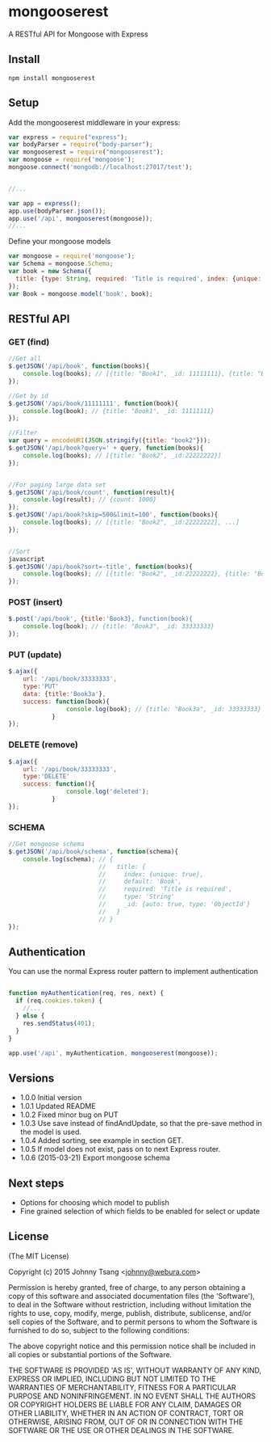 # mongooserest
A RESTful API for Mongoose with Express

## Install

`npm install mongooserest`

## Setup


Add the mongooserest middleware in your express:

``` javascript
var express = require("express");
var bodyParser = require("body-parser");
var mongooserest = require("mongooserest");
var mongoose = require('mongoose');
mongoose.connect('mongodb://localhost:27017/test');


//...

var app = express();
app.use(bodyParser.json());
app.use('/api', mongooserest(mongoose));
//...

```

Define your mongoose models

``` javascript
var mongoose = require('mongoose');
var Schema = mongoose.Schema;
var book = new Schema({
  title: {type: String, required: 'Title is required', index: {unique: true}}
});
var Book = mongoose.model('book', book);
```

## RESTful API


### GET (find)


``` javascript
//Get all
$.getJSON('/api/book', function(books){
    console.log(books); // [{title: "Book1", _id: 11111111}, {title: "Book2", _id:22222222}]
});

//Get by id
$.getJSON('/api/book/11111111', function(book){
    console.log(book); // {title: "Book1", _id: 11111111}
});

//Filter
var query = encodeURI(JSON.stringify({title: "book2"}));
$.getJSON('/api/book?query=' + query, function(books){
    console.log(books); // [{title: "Book2", _id:22222222}]
});


//For paging large data set
$.getJSON('/api/book/count', function(result){
    console.log(result); // {count: 1000}
});
$.getJSON('/api/book?skip=500&limit=100', function(books){
    console.log(books); // [{title: "Book2", _id:22222222}, ...]
});


//Sort
javascript
$.getJSON('/api/book?sort=-title', function(books){
    console.log(books); // [{title: "Book2", _id:22222222}, {title: "Book1", _id: 11111111}]
});

```


### POST (insert)

``` javascript
$.post('/api/book', {title:'Book3}, function(book){
    console.log(book); // {title: "Book3", _id: 33333333}
});
```

### PUT (update)

``` javascript
$.ajax({
    url: '/api/book/33333333',
    type:'PUT'
    data: {title:'Book3a'},
    success: function(book){
                console.log(book); // {title: "Book3a", _id: 33333333}
            }
});
```

### DELETE (remove)

``` javascript
$.ajax({
    url: '/api/book/33333333',
    type:'DELETE'
    success: function(){
                console.log('deleted');
            }
});
```


### SCHEMA


``` javascript
//Get mongoose schema
$.getJSON('/api/book/schema', function(schema){
    console.log(schema); // {
                         //   title: {
                         //     index: {unique: true},
                         //     default: 'Book',
                         //     required: 'Title is required',
                         //     type: 'String'
                         //     _id: {auto: true, type: 'ObjectId'}
                         //   }
                         // }
});
```

## Authentication

You can use the normal Express router pattern to implement authentication

``` javascript

function myAuthentication(req, res, next) {
  if (req.cookies.token) {
    //...
  } else {
    res.sendStatus(401);
  }
}

app.use('/api', myAuthentication, mongooserest(mongoose));

```

## Versions
- 1.0.0 Initial version
- 1.0.1 Updated README
- 1.0.2 Fixed minor bug on PUT
- 1.0.3 Use save instead of findAndUpdate, so that the pre-save method in the model is used.
- 1.0.4 Added sorting, see example in section GET.
- 1.0.5 If model does not exist, pass on to next Express router.
- 1.0.6 (2015-03-21) Export mongoose schema

## Next steps
- Options for choosing which model to publish
- Fine grained selection of which fields to be enabled for select or update

## License
(The MIT License)

Copyright (c) 2015 Johnny Tsang &lt;johnny@webura.com&gt;

Permission is hereby granted, free of charge, to any person obtaining
a copy of this software and associated documentation files (the
'Software'), to deal in the Software without restriction, including
without limitation the rights to use, copy, modify, merge, publish,
distribute, sublicense, and/or sell copies of the Software, and to
permit persons to whom the Software is furnished to do so, subject to
the following conditions:

The above copyright notice and this permission notice shall be
included in all copies or substantial portions of the Software.

THE SOFTWARE IS PROVIDED 'AS IS', WITHOUT WARRANTY OF ANY KIND,
EXPRESS OR IMPLIED, INCLUDING BUT NOT LIMITED TO THE WARRANTIES OF
MERCHANTABILITY, FITNESS FOR A PARTICULAR PURPOSE AND NONINFRINGEMENT.
IN NO EVENT SHALL THE AUTHORS OR COPYRIGHT HOLDERS BE LIABLE FOR ANY
CLAIM, DAMAGES OR OTHER LIABILITY, WHETHER IN AN ACTION OF CONTRACT,
TORT OR OTHERWISE, ARISING FROM, OUT OF OR IN CONNECTION WITH THE
SOFTWARE OR THE USE OR OTHER DEALINGS IN THE SOFTWARE.

